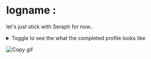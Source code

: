 # logname :
let's just stick with Seraph for now..

<details><summary>Toggle to see the what the completed profile looks like</summary>
<p>

# Hi there, I'm Seraph! 👋

![Banner Image](https://i.giphy.com/media/v1.Y2lkPTc5MGI3NjExa2Nwa21hbnl2MzRmbWVhb2VwZDZtNW9sOGc4ejY5cmNxcHU1dXlpdyZlcD12MV9pbnRlcm5hbF9naWZfYnlfaWQmY3Q9Zw/KpACNEh8jXK2Q/giphy.gif)

## About Me 🚀

I'm a passionate **[Your Job Title / Developer Role]** with experience in **[technologies you're proficient in]**. I love tackling complex problems, learning new skills, and collaborating with diverse teams to create innovative solutions.

- 🌱 Currently learning: **[new technologies or skills you're currently learning]**
- 🔭 Working on: **[current projects or side-projects]**
- 🌍 Languages: **[programming languages and human languages you speak]**
- 📫 How to reach me: **[your email address or other contact information]**
- ⚡ Fun fact: **[a fun fact about yourself]**

## My Skills 🧠

![Discord](https://img.shields.io/discord/:serverId)
![CSS](https://img.shields.io/badge/-CSS-1572B6?style=flat-square&logo=css3&logoColor=white)
![JavaScript](https://img.shields.io/badge/-JavaScript-F7DF1E?style=flat-square&logo=javascript&logoColor=black)
![React](https://img.shields.io/badge/-React-61DAFB?style=flat-square&logo=react&logoColor=black)
![Node.js](https://img.shields.io/badge/-Node.js-339933?style=flat-square&logo=node.js&logoColor=white)

*Replace the above skill badges with your own skills and expertise. TTo create more badges, use [checkout this repo](https://github.com/alexandresanlim/Badges4-README.md-Profile).*

## Featured Projects 💻

### [Project 1 Title](project_1_link)

![Project 1 Screenshot](project_1_screenshot_url)

**[Project 1 Title]** is a **[brief project description]** built with **[technologies used]**. This project demonstrates my ability to **[skills demonstrated by the project]**. You can check out the repository [here](project_1_repository_link).

### [Project 2 Title](project_2_link)

![Project 2 Screenshot](project_2_screenshot_url)

**[Project 2 Title]** is a **[brief project description]** built with **[technologies used]**. This project showcases my skills in **[skills demonstrated by the project]**. You can check out the repository [here](project_2_repository_link).

## Get in Touch 📬

- **[Personal Website / Blog]**(your_website_or_blog_link)
- **[LinkedIn]**(your_linkedin_profile_link)
- **[Twitter]**(your_twitter_profile_link)


</p>
</details> 

![Copy gif](https://i.giphy.com/media/v1.Y2lkPTc5MGI3NjExbHphczRnc204cGh1YmxodjBjc2kxZXVnbDB2bm04c3lnbmNtYWZ3MCZlcD12MV9pbnRlcm5hbF9naWZfYnlfaWQmY3Q9Zw/xUKrrEnN9I5lnrcSMv/giphy-downsized-large.gif)
